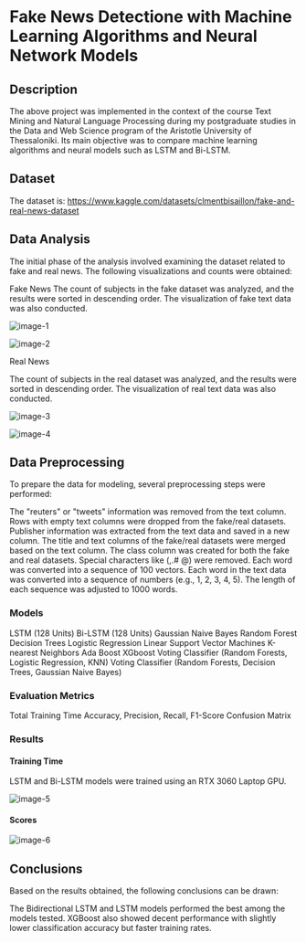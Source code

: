 # Fake News Detectione with Machine Learning Algorithms and Neural Network Models

## Description

The above project was implemented in the context of the course Text Mining and Natural Language Processing during my postgraduate studies in the Data and Web Science program of the Aristotle University of Thessaloniki.    Its main objective was to compare machine learning algorithms and neural models such as LSTM and Bi-LSTM.

##  Dataset

The dataset is: https://www.kaggle.com/datasets/clmentbisaillon/fake-and-real-news-dataset


## Data Analysis
The initial phase of the analysis involved examining the dataset related to fake and real news. The following visualizations and counts were obtained:

Fake News
The count of subjects in the fake dataset was analyzed, and the results were sorted in descending order. The visualization of fake text data was also conducted.

![image-1](https://user-images.githubusercontent.com/19438003/190975248-54f1f5a7-47c4-48f9-955c-6c326d15b6ee.png)

![image-2](https://user-images.githubusercontent.com/19438003/190975991-9daaeb62-717d-4879-9842-44fdd0b0664f.png)


Real News

The count of subjects in the real dataset was analyzed, and the results were sorted in descending order. The visualization of real text data was also conducted.

![image-3](https://user-images.githubusercontent.com/19438003/190975512-48c20732-9665-4ef0-9bbc-29342c78ab20.png)


![image-4](https://user-images.githubusercontent.com/19438003/190976298-65ffeda3-2476-432f-b009-950c44700294.png)


## Data Preprocessing

To prepare the data for modeling, several preprocessing steps were performed:

The "reuters" or "tweets" information was removed from the text column.
Rows with empty text columns were dropped from the fake/real datasets.
Publisher information was extracted from the text data and saved in a new column.
The title and text columns of the fake/real datasets were merged based on the text column.
The class column was created for both the fake and real datasets.
Special characters like (,.# @) were removed.
Each word was converted into a sequence of 100 vectors.
Each word in the text data was converted into a sequence of numbers (e.g., 1, 2, 3, 4, 5).
The length of each sequence was adjusted to 1000 words.

### Models

LSTM (128 Units)
Bi-LSTM (128 Units)
Gaussian Naive Bayes
Random Forest
Decision Trees
Logistic Regression
Linear Support Vector Machines
K-nearest Neighbors
Ada Boost
XGboost
Voting Classifier (Random Forests, Logistic Regression, KNN)
Voting Classifier (Random Forests, Decision Trees, Gaussian Naive Bayes)

### Evaluation Metrics
Total Training Time
Accuracy, Precision, Recall, F1-Score
Confusion Matrix

### Results

#### Training Time
LSTM and Bi-LSTM models were trained using an RTX 3060 Laptop GPU.

![image-5](https://user-images.githubusercontent.com/19438003/190997141-bd2f0817-8b44-4e6f-9c07-017ffe75ce41.jpg)

#### Scores
![image-6](https://user-images.githubusercontent.com/19438003/190997226-9fd01ebf-f9a6-4ecc-98b2-faa96354bd2a.jpg)


## Conclusions
Based on the results obtained, the following conclusions can be drawn:

The Bidirectional LSTM and LSTM models performed the best among the models tested.
XGBoost also showed decent performance with slightly lower classification accuracy but faster training rates.
